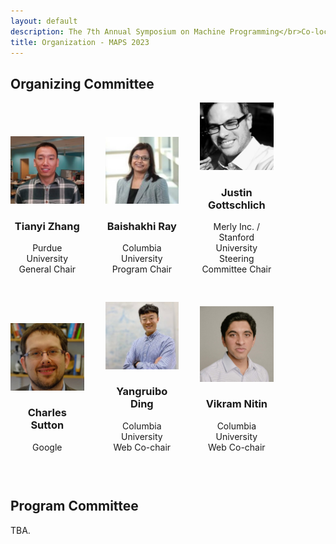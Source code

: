 ```yaml
---
layout: default
description: The 7th Annual Symposium on Machine Programming</br>Co-located with ESEC/FSE 2023</br>December 4, 2023 - San Francisco, CA, USA</br>
title: Organization - MAPS 2023
---
```


<style type="text/css" media="screen">
.committee-row {
  display: inline-block;
  vertical-align: center;
}

.committee-member {
  width: 23.33%; /* Adjust this value as needed */
  display: inline-block;
  text-align: center;
  margin-bottom: 30px; /* Optional: Adjust the margin between committee members */
  margin-right: 30px;
  margin-top: 0;
}


.member-details {
  margin-top: 10px; /* Optional: Adjust the margin between the image and member details */
}

</style>

## Organizing Committee

<div class="committee-row">
  <div class="committee-member">
    <img src="/profile_photos/tianyi_zhang.jpg" alt="Tianyi Zhang">
    <div class="member-details">
      <h3>Tianyi Zhang</h3>
      <p>Purdue University<br>General Chair</p>
    </div>
  </div>
  <div class="committee-member">
    <img src="/profile_photos/ray.jpg" alt="Baishakhi Ray">
    <div class="member-details">
      <h3>Baishakhi Ray</h3>
      <p>Columbia University<br>Program Chair</p>
    </div>
  </div>
  <div class="committee-member">
    <img src="/profile_photos/justin.jpg" alt="Justin Gottschlich">
    <div class="member-details">
      <h3>Justin Gottschlich</h3>
      <p>Merly Inc. / Stanford University<br>Steering Committee Chair</p>
    </div>
  </div>
</div>

<div class="committee-row">
  <div class="committee-member">
    <img src="/profile_photos/charles.jpg" alt="Charles Sutton">
    <div class="member-details">
      <h3>Charles Sutton</h3>
      <p>Google</p>
    </div>
  </div>
  <div class="committee-member">
    <img src="/profile_photos/yangruibo.jpg" alt="Yangruibo Ding">
    <div class="member-details">
      <h3>Yangruibo Ding</h3>
      <p>Columbia University<br>Web Co-chair</p>
    </div>
  </div>
  <div class="committee-member">
    <img src="/profile_photos/vikram.jpg" alt="Vikram Nitin">
    <div class="member-details">
      <h3>Vikram Nitin</h3>
      <p>Columbia University<br>Web Co-chair</p>
    </div>
  </div>
</div>


## Program Committee

TBA.
